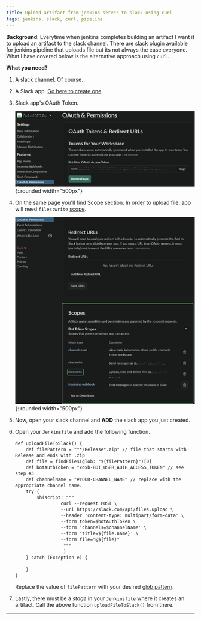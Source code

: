 ```yaml
---
title: Upload artifact from jenkins server to slack using curl
tags: jenkins, slack, curl, pipeline
---
```


**Background**:
Everytime when jenkins completes building an artifact I want it to upload an artifact to the slack channel. There are slack plugin available for jenkins pipeline that uploads file but its not always the case everyone. What I have covered below is the alternative approach using `curl`.
<!--more-->

**What you need?**
1. A slack channel. Of course.

2. A Slack app. [Go here to create one](https://api.slack.com/apps).

3. Slack app's OAuth Token.
   
   ![Image](/res/2020-03-16-Slack-API-Applications.png){:.rounded width="500px"}
4. On the same page you'll find Scope section. In order to upload file, app will need `files:write` [scope](https://api.slack.com/scopes/files:write).
   
   ![Image](/res/2020-03-16-Slack-API-perm.png){:.rounded width="500px"}
5. Now, open your slack channel and **ADD** the slack app you just created. 

6. Open your `Jenkinsfile` and add the following function.
    ```
    def uploadFileToSlack() {
        def filePattern = "**/Release*.zip" // file that starts with Release and ends with .zip
        def file = findFiles(glob: "${filePattern}")[0]
        def botAuthToken = "xoxb-BOT_USER_AUTH_ACCESS_TOKEN" // see step #3
        def channelName = "#YOUR-CHANNEL_NAME" // replace with the appropriate channel name.
        try {
            sh(script: """
                     curl --request POST \
                     --url https://slack.com/api/files.upload \
                     --header 'content-type: multipart/form-data' \
                     --form token=$botAuthToken \
                     --form 'channels=$channelName' \
                     --form 'title=${file.name}' \
                     --form file="@${file}"
                      """
                      )
        } catch (Exception e) {
        
        }
    }
    ```
    
    Replace the value of `filePattern` with your desired [glob pattern](https://en.wikipedia.org/wiki/Glob_(programming)). 

7. Lastly, there must be a *stage* in your `Jenkinsfile` where it creates an artifact. Call the above function `uploadFileToSlack()` from there.

---